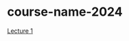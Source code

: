 # course-name-2024

[Lecture 1](https://workshop.datahub.berkeley.edu/hub/user-redirect/git-pull?repo=https%3A%2F%2Fgithub.com%2Fsean-morris%2Fcourse-name-2024&branch=main&urlpath=tree%2Fcourse-name-2024%2Fnba-demo-lecture.ipynb)
